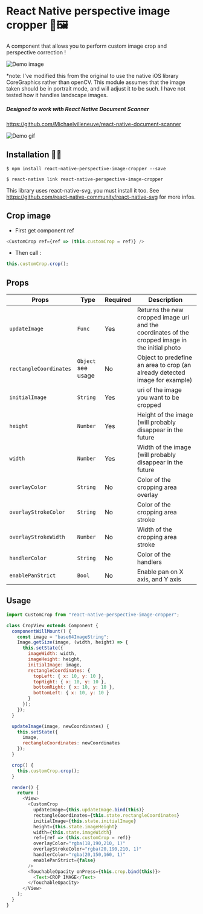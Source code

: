 # React Native perspective image cropper 📐🖼

A component that allows you to perform custom image crop and perspective correction !

![Demo image](https://s3-eu-west-1.amazonaws.com/michaelvilleneuve/demo-crop.gif)

\*note: I've modified this from the original to use the native iOS library CoreGraphics rather than openCV. This module assumes that the image taken should be in portrait mode, and will adjust it to be such. I have not tested how it handles landscape images.

##### Designed to work with React Native Document Scanner

https://github.com/Michaelvilleneuve/react-native-document-scanner

![Demo gif](https://raw.githubusercontent.com/Michaelvilleneuve/react-native-document-scanner/master/images/demo.gif)

## Installation 🚀🚀

`$ npm install react-native-perspective-image-cropper --save`

`$ react-native link react-native-perspective-image-cropper`

This library uses react-native-svg, you must install it too. See https://github.com/react-native-community/react-native-svg for more infos.

## Crop image

- First get component ref

```javascript
<CustomCrop ref={ref => (this.customCrop = ref)} />
```

- Then call :

```javascript
this.customCrop.crop();
```

## Props

| Props                  | Type               | Required | Description                                                                                     |
| ---------------------- | ------------------ | -------- | ----------------------------------------------------------------------------------------------- |
| `updateImage`          | `Func`             | Yes      | Returns the new cropped image uri and the coordinates of the cropped image in the initial photo |
| `rectangleCoordinates` | `Object` see usage | No       | Object to predefine an area to crop (an already detected image for example)                     |
| `initialImage`         | `String`           | Yes      | uri of the image you want to be cropped                                                         |
| `height`               | `Number`           | Yes      | Height of the image (will probably disappear in the future                                      |
| `width`                | `Number`           | Yes      | Width of the image (will probably disappear in the future                                       |
| `overlayColor`         | `String`           | No       | Color of the cropping area overlay                                                              |
| `overlayStrokeColor`   | `String`           | No       | Color of the cropping area stroke                                                               |
| `overlayStrokeWidth`   | `Number`           | No       | Width of the cropping area stroke                                                               |
| `handlerColor`         | `String`           | No       | Color of the handlers                                                                           |
| `enablePanStrict`      | `Bool`             | No       | Enable pan on X axis, and Y axis                                                                |

## Usage

```javascript
import CustomCrop from "react-native-perspective-image-cropper";

class CropView extends Component {
  componentWillMount() {
    const image = "base64ImageString";
    Image.getSize(image, (width, height) => {
      this.setState({
        imageWidth: width,
        imageHeight: height,
        initialImage: image,
        rectangleCoordinates: {
          topLeft: { x: 10, y: 10 },
          topRight: { x: 10, y: 10 },
          bottomRight: { x: 10, y: 10 },
          bottomLeft: { x: 10, y: 10 }
        }
      });
    });
  }

  updateImage(image, newCoordinates) {
    this.setState({
      image,
      rectangleCoordinates: newCoordinates
    });
  }

  crop() {
    this.customCrop.crop();
  }

  render() {
    return (
      <View>
        <CustomCrop
          updateImage={this.updateImage.bind(this)}
          rectangleCoordinates={this.state.rectangleCoordinates}
          initialImage={this.state.initialImage}
          height={this.state.imageHeight}
          width={this.state.imageWidth}
          ref={ref => (this.customCrop = ref)}
          overlayColor="rgba(18,190,210, 1)"
          overlayStrokeColor="rgba(20,190,210, 1)"
          handlerColor="rgba(20,150,160, 1)"
          enablePanStrict={false}
        />
        <TouchableOpacity onPress={this.crop.bind(this)}>
          <Text>CROP IMAGE</Text>
        </TouchableOpacity>
      </View>
    );
  }
}
```
